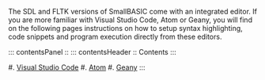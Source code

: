 
The SDL and FLTK versions of SmallBASIC come with an integrated editor. If you are more familiar with Visual Studio Code, Atom or Geany,
you will find on the following pages instructions on how to setup syntax highlighting, code snippets and program execution directly from these editors.

::: contentsPanel ::
::: contentsHeader ::
Contents
:::

#. [Visual Studio Code](/pages/language_support_vscode.html)
#. [Atom](/pages/language_support_atom.html)
#. [Geany](/pages/language_support_geany.html)
:::
